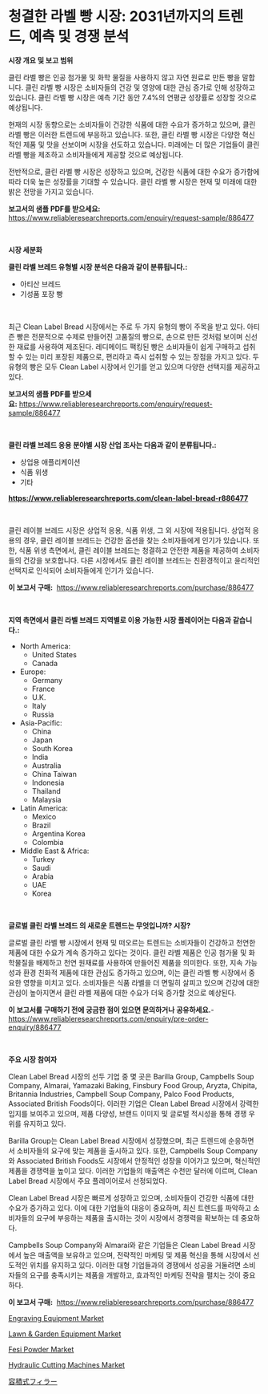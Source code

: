 <p><h1>청결한 라벨 빵 시장: 2031년까지의 트렌드, 예측 및 경쟁 분석</h1></p><p><strong>시장 개요 및 보고 범위</strong></p>
<p><p>클린 라벨 빵은 인공 첨가물 및 화학 물질을 사용하지 않고 자연 원료로 만든 빵을 말합니다. 클린 라벨 빵 시장은 소비자들의 건강 및 영양에 대한 관심 증가로 인해 성장하고 있습니다. 클린 라벨 빵 시장은 예측 기간 동안 7.4%의 연평균 성장률로 성장할 것으로 예상됩니다. </p><p>현재의 시장 동향으로는 소비자들이 건강한 식품에 대한 수요가 증가하고 있으며, 클린 라벨 빵은 이러한 트렌드에 부응하고 있습니다. 또한, 클린 라벨 빵 시장은 다양한 혁신적인 제품 및 맛을 선보이며 시장을 선도하고 있습니다. 미래에는 더 많은 기업들이 클린 라벨 빵을 제조하고 소비자들에게 제공할 것으로 예상됩니다.</p><p>전반적으로, 클린 라벨 빵 시장은 성장하고 있으며, 건강한 식품에 대한 수요가 증가함에 따라 더욱 높은 성장률을 기대할 수 있습니다. 클린 라벨 빵 시장은 현재 및 미래에 대한 밝은 전망을 가지고 있습니다.</p></p>
<p><strong>보고서의 샘플 PDF를 받으세요:</strong> <a href="https://www.reliableresearchreports.com/enquiry/request-sample/886477">https://www.reliableresearchreports.com/enquiry/request-sample/886477</a></p>
<p>&nbsp;</p>
<p><strong>시장 세분화</strong></p>
<p><strong>클린 라벨 브레드 유형별 시장 분석은 다음과 같이 분류됩니다.:</strong></p>
<p><ul><li>아티산 브레드</li><li>기성품 포장 빵</li></ul></p>
<p>&nbsp;</p>
<p><p>최근 Clean Label Bread 시장에서는 주로 두 가지 유형의 빵이 주목을 받고 있다. 아티즌 빵은 전문적으로 수제로 만들어진 고품질의 빵으로, 손으로 만든 것처럼 보이며 신선한 재료를 사용하여 제조된다. 레디메이드 팩킹된 빵은 소비자들이 쉽게 구매하고 섭취할 수 있는 미리 포장된 제품으로, 편리하고 즉시 섭취할 수 있는 장점을 가지고 있다. 두 유형의 빵은 모두 Clean Label 시장에서 인기를 얻고 있으며 다양한 선택지를 제공하고 있다.</p></p>
<p><strong>보고서의 샘플 PDF를 받으세요:</strong>&nbsp;<a href="https://www.reliableresearchreports.com/enquiry/request-sample/886477">https://www.reliableresearchreports.com/enquiry/request-sample/886477</a></p>
<p>&nbsp;</p>
<p><strong> 클린 라벨 브레드 응용 분야별 시장 산업 조사는 다음과 같이 분류됩니다.:</strong></p>
<p><ul><li>상업용 애플리케이션</li><li>식품 위생</li><li>기타</li></ul></p>
<p><strong><a href="https://www.reliableresearchreports.com/clean-label-bread-r886477">https://www.reliableresearchreports.com/clean-label-bread-r886477</a></strong></p>
<p>&nbsp;</p>
<p><p>클린 레이블 브레드 시장은 상업적 응용, 식품 위생, 그 외 시장에 적용됩니다. 상업적 응용의 경우, 클린 레이블 브레드는 건강한 옵션을 찾는 소비자들에게 인기가 있습니다. 또한, 식품 위생 측면에서, 클린 레이블 브레드는 청결하고 안전한 제품을 제공하여 소비자들의 건강을 보호합니다. 다른 시장에서도 클린 레이블 브레드는 친환경적이고 윤리적인 선택지로 인식되어 소비자들에게 인기가 있습니다.</p></p>
<p><strong>이 보고서 구매:</strong>&nbsp; <a href="https://www.reliableresearchreports.com/purchase/886477">https://www.reliableresearchreports.com/purchase/886477</a></p>
<p>&nbsp;</p>
<p><strong>지역 측면에서 클린 라벨 브레드 지역별로 이용 가능한 시장 플레이어는 다음과 같습니다.:</strong></p>
<p><ul>
    <li>
        North America:
        <ul>
            <li>United States</li>
            <li>Canada</li>
        </ul>
    </li>
    <li>
        Europe:
        <ul>
            <li>Germany</li>
            <li>France</li>
            <li>U.K.</li>
            <li>Italy</li>
            <li>Russia</li>
        </ul>
    </li>
    <li>
        Asia-Pacific:
        <ul>
            <li>China</li>
            <li>Japan</li>
            <li>South Korea</li>
            <li>India</li>
            <li>Australia</li>
            <li>China Taiwan</li>
            <li>Indonesia</li>
            <li>Thailand</li>
            <li>Malaysia</li>
        </ul>
    </li>
    <li>
        Latin America:
        <ul>
            <li>Mexico</li>
            <li>Brazil</li>
            <li>Argentina Korea</li>
            <li>Colombia</li>
        </ul>
    </li>
    <li>
        Middle East & Africa:
        <ul>
            <li>Turkey</li>
            <li>Saudi</li>
            <li>Arabia</li>
            <li>UAE</li>
            <li>Korea</li>
        </ul>
    </li>
    </ul></p>
<p>&nbsp;</p>
<p><strong>글로벌 클린 라벨 브레드 의 새로운 트렌드는 무엇입니까? 시장?</strong></p>
<p><p>글로벌 클린 라벨 빵 시장에서 현재 및 떠오르는 트렌드는 소비자들이 건강하고 천연한 제품에 대한 수요가 계속 증가하고 있다는 것이다. 클린 라벨 제품은 인공 첨가물 및 화학물질을 배제하고 천연 원재료를 사용하여 만들어진 제품을 의미한다. 또한, 지속 가능성과 환경 친화적 제품에 대한 관심도 증가하고 있으며, 이는 클린 라벨 빵 시장에서 중요한 영향을 미치고 있다. 소비자들은 식품 라벨을 더 면밀히 살피고 있으며 건강에 대한 관심이 높아지면서 클린 라벨 제품에 대한 수요가 더욱 증가할 것으로 예상된다.</p></p>
<p><strong>이 보고서를 구매하기 전에 궁금한 점이 있으면 문의하거나 공유하세요.</strong>- <a href="https://www.reliableresearchreports.com/enquiry/pre-order-enquiry/886477">https://www.reliableresearchreports.com/enquiry/pre-order-enquiry/886477</a></p>
<p>&nbsp;</p>
<p><strong>주요 시장 참여자</strong></p>
<p><p>Clean Label Bread 시장의 선두 기업 중 몇 곳은 Barilla Group, Campbells Soup Company, Almarai, Yamazaki Baking, Finsbury Food Group, Aryzta, Chipita, Britannia Industries, Campbell Soup Company, Palco Food Products, Associated British Foods이다. 이러한 기업은 Clean Label Bread 시장에서 강력한 입지를 보여주고 있으며, 제품 다양성, 브랜드 이미지 및 글로벌 적시성을 통해 경쟁 우위를 유지하고 있다.</p><p>Barilla Group는 Clean Label Bread 시장에서 성장했으며, 최근 트렌드에 순응하면서 소비자들의 요구에 맞는 제품을 출시하고 있다. 또한, Campbells Soup Company와 Associated British Foods도 시장에서 안정적인 성장을 이어가고 있으며, 혁신적인 제품을 경쟁력을 높이고 있다. 이러한 기업들의 매출액은 수천만 달러에 이르며, Clean Label Bread 시장에서 주요 플레이어로서 선정되었다.</p><p>Clean Label Bread 시장은 빠르게 성장하고 있으며, 소비자들이 건강한 식품에 대한 수요가 증가하고 있다. 이에 대한 기업들의 대응이 중요하며, 최신 트렌드를 파악하고 소비자들의 요구에 부응하는 제품을 출시하는 것이 시장에서 경쟁력을 확보하는 데 중요하다.</p><p>Campbells Soup Company와 Almarai와 같은 기업들은 Clean Label Bread 시장에서 높은 매출액을 보유하고 있으며, 전략적인 마케팅 및 제품 혁신을 통해 시장에서 선도적인 위치를 유지하고 있다. 이러한 대형 기업들과의 경쟁에서 성공을 거둘려면 소비자들의 요구를 충족시키는 제품을 개발하고, 효과적인 마케팅 전략을 펼치는 것이 중요하다.</p></p>
<p><strong>이 보고서 구매:</strong>&nbsp;&nbsp;<a href="https://www.reliableresearchreports.com/purchase/886477">https://www.reliableresearchreports.com/purchase/886477</a></p>
<p><p><a href="https://github.com/irfadac/Market-Research-Report-List-2/blob/main/engraving-equipment-market.md">Engraving Equipment Market</a></p><p><a href="https://view.publitas.com/reportprime-1/lawn-garden-equipment-market-furnish-information-about-market-size-market-share-market-dynamics-and-projections-spanning-from-2024-to-2031/">Lawn & Garden Equipment Market</a></p><p><a href="https://issuu.com/reportprime-2/docs/fesi-powder-market-size-2030.pptx">Fesi Powder Market</a></p><p><a href="https://view.publitas.com/reportprime-1/hydraulic-cutting-machines-market-size-market-trends-and-growth-outlook-forecasted-for-period-from-2024-to-2031/">Hydraulic Cutting Machines Market</a></p><p><a href="https://github.com/ycmtqqhvk3273/Market-Research-Report-List-1/blob/main/811187121710.md">容積式フィラー</a></p></p>
